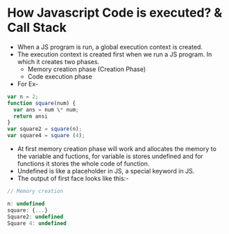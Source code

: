 # How Javascript Code is executed? & Call Stack

- When a JS program is run, a global execution context is created.
- The execution context is created first when we run a JS program. In which it creates two phases.
  - Memory creation phase (Creation Phase)
  - Code execution phase
- For Ex-

```javascript
var n = 2;
function square(num) {
  var ans = num \* num;
  return ansi
}
var square2 = square(n);
var square4 = square (4);
```

- At first memory creation phase will work and allocates the memory to the variable and fuctions, for variable is stores undefined and for functions it stores the whole code of function.
- Undefined is like a placeholder in JS, a special keyword in JS.
- The output of first face looks like this:-

```javascript
// Memory creation

n: undefined
square: {...}
Square2: undefined
Square 4: undefined

```
